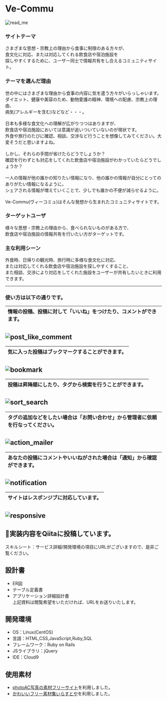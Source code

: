 # Ve-Commu
![read_me](https://github.com/DWC-user07-pro01-4M/Ve-Commu/assets/124852092/cc9be156-4c56-45ad-98d4-8608b61b8cba)
### サイトテーマ
さまざまな思想・宗教上の理由から食事に制限のある方々が、<br>
食文化に対応、または対応してくれる飲食店や宿泊施設を<br>
探しやすくするために、ユーザー同士で情報共有をし合えるコミュニティサイト。

### テーマを選んだ理由
世の中にはさまざまな理由から食事の内容に気を遣う方々がいらっしゃいます。<br>
ダイエット、健康や美容のため、動物愛護の精神、環境への配慮、宗教上の理由、<br>病気(アレルギーを含む)などなど・・・。<br>
<br>
日本も多様な食文化への理解が広がりつつはありますが、<br>飲食店や宿泊施設においては意識が追いついていないのが現状です。<br>
外食や旅行のたびに確認、相談、交渉など行うことを想像してみてください。大変そうだと思いますよね。<br>
<br>
しかし、それらの手間が省けたらどうでしょうか？<br>
確認を行わずとも対応をしてくれた飲食店や宿泊施設がわかっていたらどうでしょうか？<br>
<br>
一人の情報が他の誰かの知りたい情報になり、他の誰かの情報が自分にとってのありがたい情報になるように。<br>
シェアされる情報が増えていくことで、少しでも誰かの不便が減らせるように。<br>
<br>
Ve-Commu(ヴィーコミュ)はそんな発想から生まれたコミュニティサイトです。

### ターゲットユーザ
様々な思想・宗教上の理由から、食べられないものがある方で、<br>
飲食店や宿泊施設の情報共有を行いたい方がターゲットです。

### 主な利用シーン
外食時、日帰りの観光時、旅行時に多様な食文化に対応、<br>
または対応してくれる飲食店や宿泊施設を探しやすくすること、<br>
また相談、交渉により対応をしてくれた施設をユーザーが共有したいときに利用できます。

---
### 使い方は以下の通りです。
|情報の投稿、投稿に対して「いいね」をつけたり、コメントができます。|
|:----|
![post_like_comment](https://user-images.githubusercontent.com/124852092/246374613-405c9fcd-9dc1-477b-81a8-461437d97c31.gif)
---
|気に入った投稿はブックマークすることができます。|
|:----|
![bookmark](https://user-images.githubusercontent.com/124852092/246375133-501b40d9-faa0-46a7-9400-59d40ac868c1.gif)
---
|投稿は昇降順にしたり、タグから検索を行うことができます。|
|:----|
![sort_search](https://user-images.githubusercontent.com/124852092/246375347-fb41428c-bcd8-4a80-862a-f4d47d5e2006.gif)
---
|タグの追加などをしたい場合は「お問い合わせ」から管理者に依頼を行なってください。|
|:----|
![action_mailer](https://user-images.githubusercontent.com/124852092/246374937-21dd5727-dace-4efe-b906-b84949982166.gif)
---
|あなたの投稿にコメントやいいねがされた場合は「通知」から確認ができます。|
|:----|
![notification](https://user-images.githubusercontent.com/124852092/246375553-77b6c85e-5d81-494d-a3e3-bdc283bb3afe.gif)
---
|サイトはレスポンジブに対応しています。|
|:----|
![responsive](https://user-images.githubusercontent.com/124852092/246374248-2636e5ec-7385-4142-afc0-be019817422b.gif)
---

## :eyes:実装内容をQiitaに投稿しています。
スキルシート：サービス詳細/開発環境の項目にURLがございますので、是非ご覧ください。

## 設計書
* ER図</br>
* テーブル定義書</br>
* アプリケーション詳細設計書</br>
上記資料は閲覧希望をいただければ、URLをお送りいたします。


## 開発環境
- OS：Linux(CentOS)
- 言語：HTML,CSS,JavaScript,Ruby,SQL
- フレームワーク：Ruby on Rails
- JSライブラリ：jQuery
- IDE：Cloud9

## 使用素材
- [photoAC写真の素材フリーサイト](https://www.photo-ac.com/)を利用しました。
- [かわいいフリー素材集いらすとや](https://www.irasutoya.com/)を利用しました。